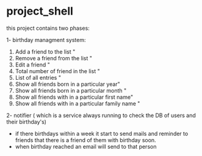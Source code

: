 # project_shell
this project contains two phases: 

1- birthday managment system:
 1. Add a friend to the list "
 2. Remove a friend from the list "
 3. Edit a friend "
 4. Total number of friend in the list "
 5. List of all entries "
 6. Show all friends born in a particular year"
 7. Show all friends born in a particular month "
 8. Show all friends with in a particular first name"
 9. Show all friends with in a particular family name "

2- notifier ( which is a service always running to check the DB of users and their birthday's) 
  * if there birthdays within a week it start to send mails and reminder to friends that there is a friend of them with birthday soon. 
  * when birthday reached an email will send to that person 
